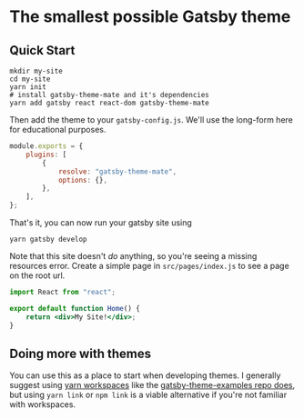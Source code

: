 # The smallest possible Gatsby theme

## Quick Start

```shell
mkdir my-site
cd my-site
yarn init
# install gatsby-theme-mate and it's dependencies
yarn add gatsby react react-dom gatsby-theme-mate
```

Then add the theme to your `gatsby-config.js`. We'll use the long-form
here for educational purposes.

```javascript
module.exports = {
	plugins: [
		{
			resolve: "gatsby-theme-mate",
			options: {},
		},
	],
};
```

That's it, you can now run your gatsby site using

```shell
yarn gatsby develop
```

Note that this site doesn't _do_ anything, so you're seeing a missing
resources error. Create a simple page in `src/pages/index.js` to see a
page on the root url.

```jsx
import React from "react";

export default function Home() {
	return <div>My Site!</div>;
}
```

## Doing more with themes

You can use this as a place to start when developing themes. I
generally suggest using [yarn
workspaces](https://yarnpkg.com/lang/en/docs/workspaces/) like the
[gatsby-theme-examples repo
does](https://github.com/ChristopherBiscardi/gatsby-theme-examples),
but using `yarn link` or `npm link` is a viable alternative if you're
not familiar with workspaces.
